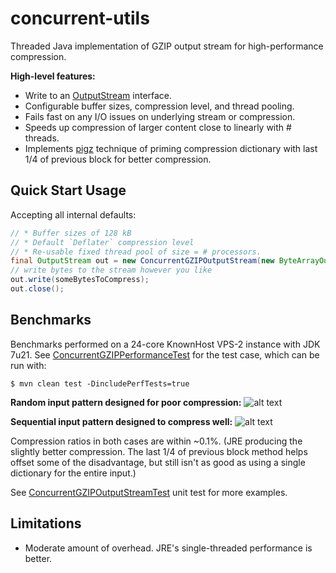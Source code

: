 concurrent-utils
====

Threaded Java implementation of GZIP output stream for high-performance compression.

**High-level features:**

* Write to an [OutputStream][outputstream] interface.
* Configurable buffer sizes, compression level, and thread pooling.
* Fails fast on any I/O issues on underlying stream or compression.
* Speeds up compression of larger content close to linearly with # threads.
* Implements [pigz][pigz] technique of priming compression dictionary with last 1/4 of previous block for better compression.

Quick Start Usage
-----------------

Accepting all internal defaults:

```java
// * Buffer sizes of 128 kB
// * Default `Deflater` compression level
// * Re-usable fixed thread pool of size = # processors.
final OutputStream out = new ConcurrentGZIPOutputStream(new ByteArrayOutputStream());
// write bytes to the stream however you like
out.write(someBytesToCompress);
out.close();
```

Benchmarks
----------

Benchmarks performed on a 24-core KnownHost VPS-2 instance with JDK 7u21.
See [ConcurrentGZIPPerformanceTest][concurrentgzipperformancetest] for the test case, which can be run with:

```
$ mvn clean test -DincludePerfTests=true
```

**Random input pattern designed for poor compression:**
![alt text][random_chart_small]

**Sequential input pattern designed to compress well:**
![alt text][sequential_chart_small]

Compression ratios in both cases are within ~0.1%. (JRE producing the slightly
better compression. The last 1/4 of previous block method helps offset some of
the disadvantage, but still isn't as good as using a single dictionary for the
entire input.)

See [ConcurrentGZIPOutputStreamTest][concurrentgzipoutputstreamtest] unit test for more examples.

Limitations
-----------

* Moderate amount of overhead. JRE's single-threaded performance is better.

[pigz]: http://zlib.net/pigz/
[outputstream]: http://docs.oracle.com/javase/7/docs/api/java/io/OutputStream.html
[concurrentgzipoutputstreamtest]: https://github.com/john-morales/concurrent-utils/blob/master/src/test/java/com/jmo/concurrent/utils/ConcurrentGZIPOutputStreamTest.java
[concurrentgzipperformancetest]: https://github.com/john-morales/concurrent-utils/blob/master/src/test/java/com/jmo/concurrent/utils/ConcurrentGZIPPerformanceTest.java
[random_chart_small]: https://raw.github.com/john-morales/concurrent-utils/master/doc/img/20130523_random_1280.png "Random Data Pattern - Compressing 64MB"
[sequential_chart_small]: https://raw.github.com/john-morales/concurrent-utils/master/doc/img/20130523_sequential_1280.png "Sequential Data Pattern - Compressing 64MB"
